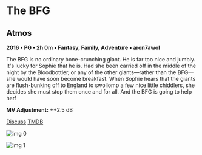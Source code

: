# The BFG

## Atmos

**2016 • PG • 2h 0m • Fantasy, Family, Adventure • aron7awol**

The BFG is no ordinary bone-crunching giant. He is far too nice and jumbly. It's lucky for Sophie that he is. Had she been carried off in the middle of the night by the Bloodbottler, or any of the other giants—rather than the BFG—she would have soon become breakfast. When Sophie hears that the giants are flush-bunking off to England to swollomp a few nice little chiddlers, she decides she must stop them once and for all. And the BFG is going to help her!

**MV Adjustment:** ++2.5 dB

[Discuss](https://www.avsforum.com/threads/bass-eq-for-filtered-movies.2995212/post-56835084)  [TMDB](267935)

![img 0](https://i.imgur.com/PuDuYBb.jpg)

![img 1](https://i.imgur.com/svtYySx.jpg)


